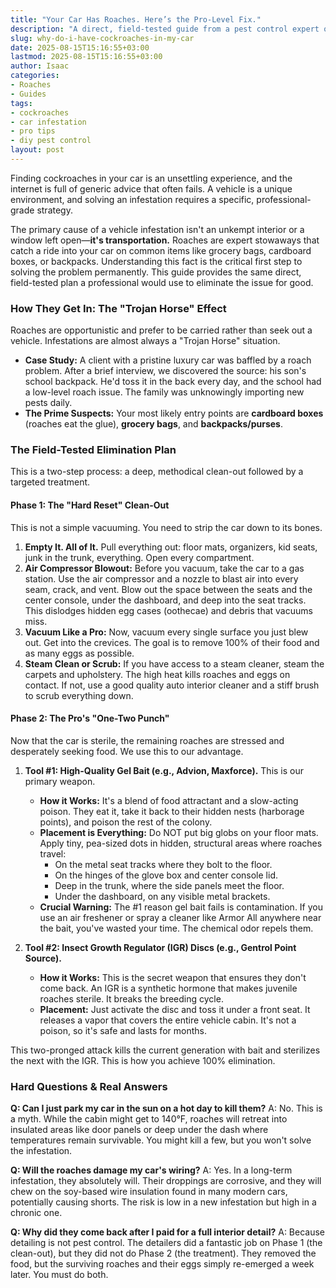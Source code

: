 ```yaml
---
title: "Your Car Has Roaches. Here’s the Pro-Level Fix."
description: "A direct, field-tested guide from a pest control expert on how to permanently eliminate a vehicle infestation, without the blame or filler."
slug: why-do-i-have-cockroaches-in-my-car
date: 2025-08-15T15:16:55+03:00
lastmod: 2025-08-15T15:16:55+03:00
author: Isaac
categories:
- Roaches
- Guides
tags:
- cockroaches
- car infestation
- pro tips
- diy pest control
layout: post
---
```

Finding cockroaches in your car is an unsettling experience, and the internet is full of generic advice that often fails. A vehicle is a unique environment, and solving an infestation requires a specific, professional-grade strategy.

The primary cause of a vehicle infestation isn't an unkempt interior or a window left open—**it's transportation.** Roaches are expert stowaways that catch a ride into your car on common items like grocery bags, cardboard boxes, or backpacks. Understanding this fact is the critical first step to solving the problem permanently. This guide provides the same direct, field-tested plan a professional would use to eliminate the issue for good.

### How They Get In: The "Trojan Horse" Effect

Roaches are opportunistic and prefer to be carried rather than seek out a vehicle. Infestations are almost always a "Trojan Horse" situation.

*   **Case Study:** A client with a pristine luxury car was baffled by a roach problem. After a brief interview, we discovered the source: his son's school backpack. He'd toss it in the back every day, and the school had a low-level roach issue. The family was unknowingly importing new pests daily.
*   **The Prime Suspects:** Your most likely entry points are **cardboard boxes** (roaches eat the glue), **grocery bags**, and **backpacks/purses**.

### The Field-Tested Elimination Plan

This is a two-step process: a deep, methodical clean-out followed by a targeted treatment.

#### Phase 1: The "Hard Reset" Clean-Out

This is not a simple vacuuming. You need to strip the car down to its bones.

1.  **Empty It. All of It.** Pull everything out: floor mats, organizers, kid seats, junk in the trunk, everything. Open every compartment.
2.  **Air Compressor Blowout:** Before you vacuum, take the car to a gas station. Use the air compressor and a nozzle to blast air into every seam, crack, and vent. Blow out the space between the seats and the center console, under the dashboard, and deep into the seat tracks. This dislodges hidden egg cases (oothecae) and debris that vacuums miss.
3.  **Vacuum Like a Pro:** Now, vacuum every single surface you just blew out. Get into the crevices. The goal is to remove 100% of their food and as many eggs as possible.
4.  **Steam Clean or Scrub:** If you have access to a steam cleaner, steam the carpets and upholstery. The high heat kills roaches and eggs on contact. If not, use a good quality auto interior cleaner and a stiff brush to scrub everything down.

#### Phase 2: The Pro's "One-Two Punch"

Now that the car is sterile, the remaining roaches are stressed and desperately seeking food. We use this to our advantage.

1.  **Tool #1: High-Quality Gel Bait (e.g., Advion, Maxforce).** This is our primary weapon.
    *   **How it Works:** It's a blend of food attractant and a slow-acting poison. They eat it, take it back to their hidden nests (harborage points), and poison the rest of the colony.
    *   **Placement is Everything:** Do NOT put big globs on your floor mats. Apply tiny, pea-sized dots in hidden, structural areas where roaches travel:
        *   On the metal seat tracks where they bolt to the floor.
        *   On the hinges of the glove box and center console lid.
        *   Deep in the trunk, where the side panels meet the floor.
        *   Under the dashboard, on any visible metal brackets.
    *   **Crucial Warning:** The #1 reason gel bait fails is contamination. If you use an air freshener or spray a cleaner like Armor All anywhere near the bait, you've wasted your time. The chemical odor repels them.

2.  **Tool #2: Insect Growth Regulator (IGR) Discs (e.g., Gentrol Point Source).**
    *   **How it Works:** This is the secret weapon that ensures they don't come back. An IGR is a synthetic hormone that makes juvenile roaches sterile. It breaks the breeding cycle.
    *   **Placement:** Just activate the disc and toss it under a front seat. It releases a vapor that covers the entire vehicle cabin. It's not a poison, so it's safe and lasts for months.

This two-pronged attack kills the current generation with bait and sterilizes the next with the IGR. This is how you achieve 100% elimination.

### Hard Questions & Real Answers

**Q: Can I just park my car in the sun on a hot day to kill them?**
A: No. This is a myth. While the cabin might get to 140°F, roaches will retreat into insulated areas like door panels or deep under the dash where temperatures remain survivable. You might kill a few, but you won't solve the infestation.

**Q: Will the roaches damage my car's wiring?**
A: Yes. In a long-term infestation, they absolutely will. Their droppings are corrosive, and they will chew on the soy-based wire insulation found in many modern cars, potentially causing shorts. The risk is low in a new infestation but high in a chronic one.

**Q: Why did they come back after I paid for a full interior detail?**
A: Because detailing is not pest control. The detailers did a fantastic job on Phase 1 (the clean-out), but they did not do Phase 2 (the treatment). They removed the food, but the surviving roaches and their eggs simply re-emerged a week later. You must do both.
